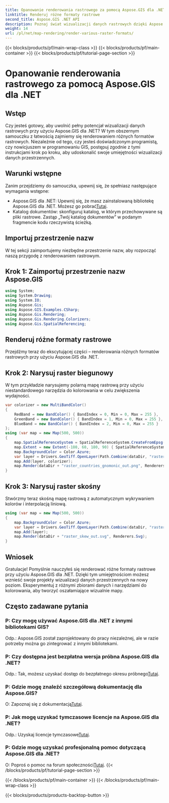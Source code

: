 ```yaml
---
title: Opanowanie renderowania rastrowego za pomocą Aspose.GIS dla .NET
linktitle: Renderuj różne formaty rastrowe
second_title: Aspose.GIS .NET API
description: Poznaj świat wizualizacji danych rastrowych dzięki Aspose.GIS dla .NET. Naucz się bez wysiłku renderować wspaniałe mapy w różnych formatach. Pobierz teraz!
weight: 14
url: /pl/net/map-rendering/render-various-raster-formats/
---
```


{{< blocks/products/pf/main-wrap-class >}}
{{< blocks/products/pf/main-container >}}
{{< blocks/products/pf/tutorial-page-section >}}

# Opanowanie renderowania rastrowego za pomocą Aspose.GIS dla .NET

## Wstęp
Czy jesteś gotowy, aby uwolnić pełny potencjał wizualizacji danych rastrowych przy użyciu Aspose.GIS dla .NET? W tym obszernym samouczku z łatwością zajmiemy się renderowaniem różnych formatów rastrowych. Niezależnie od tego, czy jesteś doświadczonym programistą, czy nowicjuszem w programowaniu GIS, postępuj zgodnie z tymi instrukcjami krok po kroku, aby udoskonalić swoje umiejętności wizualizacji danych przestrzennych.
## Warunki wstępne
Zanim przejdziemy do samouczka, upewnij się, że spełniasz następujące wymagania wstępne:
- Aspose.GIS dla .NET: Upewnij się, że masz zainstalowaną bibliotekę Aspose.GIS dla .NET. Możesz go pobrać[Tutaj](https://releases.aspose.com/gis/net/).
- Katalog dokumentów: skonfiguruj katalog, w którym przechowywane są pliki rastrowe. Zastąp „Twój katalog dokumentów” w podanym fragmencie kodu rzeczywistą ścieżką.
## Importuj przestrzenie nazw
W tej sekcji zaimportujemy niezbędne przestrzenie nazw, aby rozpocząć naszą przygodę z renderowaniem rastrowym.
## Krok 1: Zaimportuj przestrzenie nazw Aspose.GIS
```csharp
using System;
using System.Drawing;
using System.IO;
using Aspose.Gis;
using Aspose.GIS.Examples.CSharp;
using Aspose.Gis.Rendering;
using Aspose.Gis.Rendering.Colorizers;
using Aspose.Gis.SpatialReferencing;
```
## Renderuj różne formaty rastrowe
Przejdźmy teraz do ekscytującej części – renderowania różnych formatów rastrowych przy użyciu Aspose.GIS dla .NET.
## Krok 2: Narysuj raster biegunowy
W tym przykładzie narysujemy polarną mapę rastrową przy użyciu niestandardowego narzędzia do kolorowania w celu zwiększenia wydajności.
```csharp
var colorizer = new MultiBandColor()
{
    RedBand = new BandColor() { BandIndex = 0, Min = 0, Max = 255 },
    GreenBand = new BandColor() { BandIndex = 1, Min = 0, Max = 255 },
    BlueBand = new BandColor() { BandIndex = 2, Min = 0, Max = 255 }
};
using (var map = new Map(500, 500))
{
    map.SpatialReferenceSystem = SpatialReferenceSystem.CreateFromEpsg(102034);
    map.Extent = new Extent(-180, 60, 180, 90) { SpatialReferenceSystem = SpatialReferenceSystem.Wgs84 };
    map.BackgroundColor = Color.Azure;
    var layer = Drivers.GeoTiff.OpenLayer(Path.Combine(dataDir, "raster_countries.tif"));
    map.Add(layer, colorizer);
    map.Render(dataDir + "raster_countries_gnomonic_out.png", Renderers.Png);
}
```
## Krok 3: Narysuj raster skośny
Stwórzmy teraz skośną mapę rastrową z automatycznym wykrywaniem kolorów i interpolacją liniową.
```csharp
using (var map = new Map(500, 500))
{
    map.BackgroundColor = Color.Azure;
    var layer = Drivers.GeoTiff.OpenLayer(Path.Combine(dataDir, "raster_skew.tif"));
    map.Add(layer);
    map.Render(dataDir + "raster_skew_out.svg", Renderers.Svg);
}
```
## Wniosek
Gratulacje! Pomyślnie nauczyłeś się renderować różne formaty rastrowe przy użyciu Aspose.GIS dla .NET. Dzięki tym umiejętnościom możesz wznieść swoje projekty wizualizacji danych przestrzennych na nowy poziom. Eksperymentuj z różnymi zbiorami danych i narzędziami do kolorowania, aby tworzyć oszałamiające wizualnie mapy.
## Często zadawane pytania
### P: Czy mogę używać Aspose.GIS dla .NET z innymi bibliotekami GIS?
Odp.: Aspose.GIS został zaprojektowany do pracy niezależnej, ale w razie potrzeby można go zintegrować z innymi bibliotekami.
### P: Czy dostępna jest bezpłatna wersja próbna Aspose.GIS dla .NET?
 Odp.: Tak, możesz uzyskać dostęp do bezpłatnego okresu próbnego[Tutaj](https://releases.aspose.com/).
### P: Gdzie mogę znaleźć szczegółową dokumentację dla Aspose.GIS?
 O: Zapoznaj się z dokumentacją[Tutaj](https://reference.aspose.com/gis/net/).
### P: Jak mogę uzyskać tymczasowe licencje na Aspose.GIS dla .NET?
 Odp.: Uzyskaj licencje tymczasowe[Tutaj](https://purchase.aspose.com/temporary-license/).
### P: Gdzie mogę uzyskać profesjonalną pomoc dotyczącą Aspose.GIS dla .NET?
 O: Poproś o pomoc na forum społeczności[Tutaj](https://forum.aspose.com/c/gis/33).
{{< /blocks/products/pf/tutorial-page-section >}}

{{< /blocks/products/pf/main-container >}}
{{< /blocks/products/pf/main-wrap-class >}}

{{< blocks/products/products-backtop-button >}}
